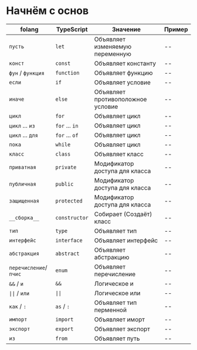 # Начнём с основ

| folang               | TypeScript                  | Значение                            | Пример
|----------------------|-----------------------------|-------------------------------------|-------------------------------------|
| `пусть`                | `let`                         | Объявляет изменяемую переменную     | -- |
| `конст`                | `const`                       | Объявляет константу                 | -- |
| `фун` / `функция`        | `function`                    | Объявляет функцию                   | -- |
| `если`                 | `if`                          | Объявляет условие                   | -- |
| `иначе`                | `else`                        | Объявляет противоположное условие   | -- |
| `цикл`                 | `for`                         | Объявляет цикл                      | -- |
| `цикл` ... `из`          | `for` ... `in`                  | Объявляет цикл                      | -- |
| `цикл` ... `для`         | `for` ... `of`                  | Объявляет цикл                      | -- |
| `пока`                 | `while`                       | Объявляет цикл                      | -- |
| `класс`                | `class`                       | Объявляет класс                     | -- |
| `приватная`            | `private`                     | Модификатор доступа для класса      | -- |
| `публичная`            | `public`                      | Модификатор доступа для класса      | -- |
| `защищенная`           | `protected`                   | Модификатор доступа для класса      | -- |
| `__сборка__`       | `constructor`                 | Собирает (Создаёт) класс            | -- |
| `тип`                  | `type`                        | Объявляет тип                       | -- |
| `интерфейс`            | `interface`                   | Объявляет интерфейс                 | -- |
| `абстракция`           | `abstract`                    | Объявляет абстракцию                | -- |
| `перечисление`/`пчис`    | `enum`                        | Объявляет перечисление              | -- |
| `&&` / `и`             | `&&`                          | Логическое и                        | -- |
| `\|\|` / `или`         | `\|\|`                          | Логическое или                      | -- |
| `как` / `:`              | `as` / `:`                      | Объявляет тип перменной             | -- |
| `импорт`               | `import`                      | Объявляет иморт                     | -- |
| `экспорт`              | `export`                      | Объявляет экспорт                   | -- |
| `из`                   | `from`                        | Объявляет путь                      | -- |